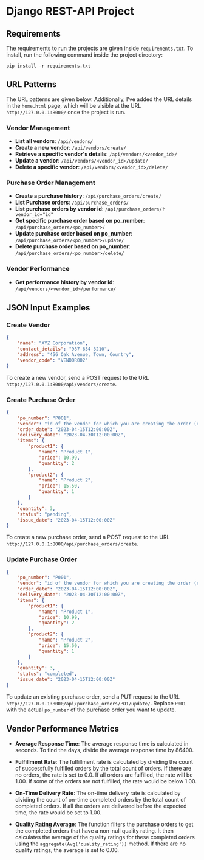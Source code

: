 # Django REST-API Project

## Requirements

The requirements to run the projects are given inside `requirements.txt`. To install, run the following command inside the project directory:

```
pip install -r requirements.txt

```

## URL Patterns

The URL patterns are given below. Additionally, I've added the URL details in the `home.html` page, which will be visible at the URL `http://127.0.0.1:8000/` once the project is run.

### Vendor Management

- **List all vendors**: `/api/vendors/`
- **Create a new vendor**: `/api/vendors/create/`
- **Retrieve a specific vendor's details**: `/api/vendors/<vendor_id>/`
- **Update a vendor**: `/api/vendors/<vendor_id>/update/`
- **Delete a specific vendor**: `/api/vendors/<vendor_id>/delete/`

### Purchase Order Management

- **Create a purchase history**: `/api/purchase_orders/create/`
- **List Purchase orders**: `/api/purchase_orders/`
- **List purchase orders by vendor id**: `/api/purchase_orders/?vendor_id="id"`
- **Get specific purchase order based on po_number**: `/api/purchase_orders/<po_number>/`
- **Update purchase order based on po_number**: `/api/purchase_orders/<po_number>/update/`
- **Delete purchase order based on po_number**: `/api/purchase_orders/<po_number>/delete/`

### Vendor Performance

- **Get performance history by vendor id**: `/api/vendors/<vendor_id>/performance/`

## JSON Input Examples

### Create Vendor

```json
{
    "name": "XYZ Corporation",
    "contact_details": "987-654-3210",
    "address": "456 Oak Avenue, Town, Country",
    "vendor_code": "VENDOR002"
}
```

To create a new vendor, send a POST request to the URL `http://127.0.0.1:8000/api/vendors/create`.

### Create Purchase Order

```json
{
    "po_number": "P001",
    "vendor": "id of the vendor for which you are creating the order (e.g., 1)",
    "order_date": "2023-04-15T12:00:00Z",
    "delivery_date": "2023-04-30T12:00:00Z",
    "items": {
        "product1": {
            "name": "Product 1",
            "price": 10.99,
            "quantity": 2
        },
        "product2": {
            "name": "Product 2",
            "price": 15.50,
            "quantity": 1
        }
    },
    "quantity": 3,
    "status": "pending",
    "issue_date": "2023-04-15T12:00:00Z"
}
```

To create a new purchase order, send a POST request to the URL `http://127.0.0.1:8000/api/purchase_orders/create`.

### Update Purchase Order

```json
{
    "po_number": "P001",
    "vendor": "id of the vendor for which you are creating the order (e.g., 1)",
    "order_date": "2023-04-15T12:00:00Z",
    "delivery_date": "2023-04-30T12:00:00Z",
    "items": {
        "product1": {
            "name": "Product 1",
            "price": 10.99,
            "quantity": 2
        },
        "product2": {
            "name": "Product 2",
            "price": 15.50,
            "quantity": 1
        }
    },
    "quantity": 3,
    "status": "completed",
    "issue_date": "2023-04-15T12:00:00Z"
}
```

To update an existing purchase order, send a PUT request to the URL `http://127.0.0.1:8000/api/purchase_orders/PO1/update/`. Replace `P001` with the actual `po_number` of the purchase order you want to update.

## Vendor Performance Metrics

- **Average Response Time**: The average response time is calculated in seconds. To find the days, divide the average response time by 86400.

- **Fulfillment Rate**: The fulfillment rate is calculated by dividing the count of successfully fulfilled orders by the total count of orders. If there are no orders, the rate is set to 0.0. If all orders are fulfilled, the rate will be 1.00. If some of the orders are not fulfilled, the rate would be below 1.00.

- **On-Time Delivery Rate**: The on-time delivery rate is calculated by dividing the count of on-time completed orders by the total count of completed orders. If all the orders are delivered before the expected time, the rate would be set to 1.00.

- **Quality Rating Average**: The function filters the purchase orders to get the completed orders that have a non-null quality rating. It then calculates the average of the quality ratings for these completed orders using the `aggregate(Avg('quality_rating'))` method. If there are no quality ratings, the average is set to 0.00.
 
